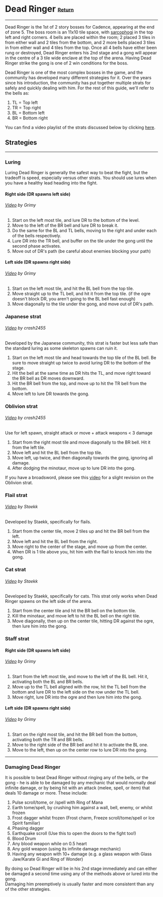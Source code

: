 # Dead Ringer <small><sub><sup>[Return](./)</sup></sub></small>
---
Dead Ringer is the 1st of 2 story bosses for Cadence, appearing at the end of zone 5.  The boss room is an 11x10 tile space, with [sarcophogi](../enemies/sarcophagi) in the top left and right corners.  4 bells are placed within the room; 2 placed 3 tiles in from either wall and 2 tiles from the bottom, and 2 more bells placed 3 tiles in from either wall and 4 tiles from the top.  Once all 4 bells have either been rung or destroyed, Dead Ringer enters his 2nd stage and a gong will appear in the centre of a 3 tile wide enclave at the top of the arena.  Having Dead Ringer strike the gong is one of 2 win conditions for the boss.

Dead Ringer is one of the most complex bosses in the game, and the community has developed many different strategies for it.  Over the years since his introduction, the community has put together multiple strats for safely and quickly dealing with him.  For the rest of this guide, we'll refer to the bells as:
  1) TL = Top left
  2) TR = Top right
  3) BL = Bottom left
  4) BR = Bottom right

You can find a video playlist of the strats discussed below by clicking [here](https://www.youtube.com/watch?v=ZjK1oEm8MY8&list=PLJUhDoVZKFEgt8Saw1LyLTDadZ09vGUaZ).
## Strategies
---
### Luring
Luring Dead Ringer is generally the safest way to beat the fight, but the tradeoff is speed, especially versus other strats.  You should use lures when you have a healthy lead heading into the fight.

#### Right side (DR spawns left side)
###### [Video](https://www.youtube.com/watch?v=K0Ly6x5amGA&t=56) by Grimy
1. Start on the left most tile, and lure DR to the bottom of the level.
2. Move to the left of the BR bell and lure DR to break it.
3. Do the same for the BL and TL bells, moving to the right and under each of the bells respectively.
4. Lure DR into the TR bell, and buffer on the tile under the gong until the second phase activates.
5. Move out of DR's path (be careful about enemies blocking your path)

#### Left side (DR spawns right side)
###### [Video](https://www.youtube.com/watch?v=K0Ly6x5amGA) by Grimy
1. Start on the left most tile, and hit the BL bell from the top tile.
2. Move straight up to the TL bell, and hit it from the top tile. (if the ogre doesn't block DR, you aren't going to the BL bell fast enough)
3. Move diagonally to the tile under the gong, and move out of DR's path.

### Japanese strat
###### [Video](http://www.youtube.com/watch?v=ZjK1oEm8MY8) by crash2455</small>
Developed by the Japanese community, this strat is faster but less safe than the standard luring as some skeleton spawns can ruin it.

1. Start on the left most tile and head towards the top tile of the BL bell. Be sure to move straight up twice to avoid luring DR to the bottom of the stage.
2. Hit the bell at the same time as DR hits the TL, and move right toward the BR bell as DR moves downward.
3. Hit the BR bell from the top, and move up to hit the TR bell from the bottom.
4. Move left to lure DR towards the gong.

### Oblivion strat
###### [Video](https://www.youtube.com/watch?v=n9reINxktx4&t=47s) by crash2455

Use for left spawn, straight attack or move + attack weapons < 3 damage

1. Start from the right most tile and move diagonally to the BR bell. Hit it from the left tile. 
2. Move left and hit the BL bell from the top tile.
3. Move left, up twice, and then diagonally towards the gong, ignoring all damage.
4. After dodging the minotaur, move up to lure DR into the gong.

If you have a broadsword, please see this [video](https://www.youtube.com/watch?v=3ZkAu2SBSfQ) for a slight revision on the Oblivion strat.

### Flail strat
###### [Video](https://www.youtube.com/watch?v=ecLiJnxDVgw) by Staekk
Developed by Staekk, specifically for flails.

1. Start from the center tile, move 2 tiles up and hit the BR bell from the left. 
2. Move left and hit the BL bell from the right.
3. Move right to the center of the stage, and move up from the center.
4. When DR is 1 tile above you, hit him with the flail to knock him into the gong.

### Cat strat
###### [Video](http://www.youtube.com/watch?v=6N5UxyujGOM) by Staekk
Developed by Staekk, specifically for cats.  This strat only works when Dead Ringer spawns on the left side of the arena.

1. Start from the center tile and hit the BR bell on the bottom tile.
2. Kill the minotaur, and move left to hit the BL bell on the right tile.
3. Move diagonally, then up on the center tile, hitting DR against the ogre, then lure him into the gong.

### Staff strat

#### Right side (DR spawns left side)
###### [Video](http://www.youtube.com/watch?v=FlbRsjhWkJ0) by Grimy

1. Start from the left most tile, and move to the left of the BL bell. Hit it, activating both the BL and BR bells.
2. Move up to the TL bell aligned with the row, hit the TL bell from the bottom and lure DR to the left side on the row under the TL bell. 
3. Move right, lure DR into the ogre and then lure him into the gong.

#### Left side (DR spawns right side)
###### [Video](http://www.youtube.com/watch?v=ayiaDlB2TpQ) by Grimy

1. Start on the right most tile, and hit the BR bell from the bottom, activating both the TR and BR bells.
2. Move to the right side of the BR bell and hit it to activate the BL one.
3. Move to the left, then up on the center row to lure DR into the gong.

---
### Damaging Dead Ringer
It is possible to beat Dead Ringer without ringing any of the bells, or the gong - he is able to be damaged by any mechanic that would normally deal infinite damage, or by being hit with an attack (melee, spell, or item) that deals 10 damage or more. These include:

1. Pulse scroll/tome, or /spell with Ring of Mana
2. Earth tome/spell, by crushing him against a wall, bell, enemy, or whilst frozen
3. Frost dagger whilst frozen (Frost charm, Freeze scroll/tome/spell or Ice Spirit familiar)
4. Phasing dagger
5. Earthquake scroll (Use this to open the doors to the fight too!)
6. Blood Drum
7. Any blood weapon while on 0.5 heart
8. Any gold weapon (using its infinite damage mechanic)
9. Having any weapon with 10+ damage (e.g. a glass weapon with Glass Jaw/Karate Gi and Ring of Wonder)

By doing so Dead Ringer will be in his 2nd stage immediately and can either be damaged a second time using any of the methods above or lured into the gong.  
Damaging him preemptively is usually faster and more consistent than any of the other strategies.